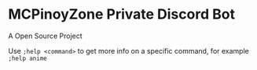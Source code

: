 # MCPinoyZone Private Discord Bot

A Open Source Project

Use `;help <command>` to get more info on a specific command, for example `;help anime`
